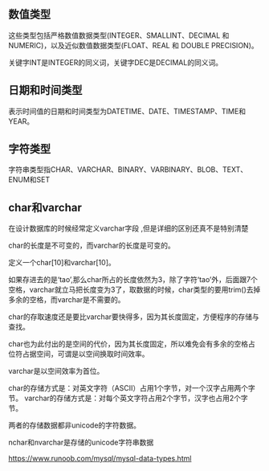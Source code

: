 
## 数值类型

这些类型包括严格数值数据类型(INTEGER、SMALLINT、DECIMAL 和 NUMERIC)，以及近似数值数据类型(FLOAT、REAL 和 DOUBLE PRECISION)。

关键字INT是INTEGER的同义词，关键字DEC是DECIMAL的同义词。

## 日期和时间类型
表示时间值的日期和时间类型为DATETIME、DATE、TIMESTAMP、TIME和YEAR。


## 字符类型
字符串类型指CHAR、VARCHAR、BINARY、VARBINARY、BLOB、TEXT、ENUM和SET


## char和varchar
在设计数据库的时候经常定义varchar字段 ,但是详细的区别还真不是特别清楚

char的长度是不可变的，而varchar的长度是可变的。

定义一个char[10]和varchar[10]。

如果存进去的是‘tao’,那么char所占的长度依然为3，除了字符‘tao’外，后面跟7个空格，varchar就立马把长度变为3了，取数据的时候，char类型的要用trim()去掉多余的空格，而varchar是不需要的。

char的存取速度还是要比varchar要快得多，因为其长度固定，方便程序的存储与查找。

char也为此付出的是空间的代价，因为其长度固定，所以难免会有多余的空格占位符占据空间，可谓是以空间换取时间效率。

varchar是以空间效率为首位。

char的存储方式是：对英文字符（ASCII）占用1个字节，对一个汉字占用两个字节。
varchar的存储方式是：对每个英文字符占用2个字节，汉字也占用2个字节。

两者的存储数据都非unicode的字符数据。

nchar和nvarchar是存储的unicode字符串数据


https://www.runoob.com/mysql/mysql-data-types.html